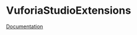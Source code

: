 # VuforiaStudioExtensions

[Documentation](https://johannesegger.github.io/VuforiaStudioExtensions/)
